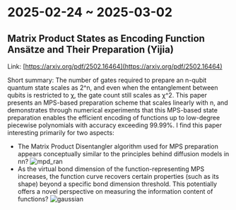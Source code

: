 # 2025-02-24 ~ 2025-03-02

## Matrix Product States as Encoding Function Ansätze and Their Preparation (Yijia)

Link: [https://arxiv.org/pdf/2502.16464](https://arxiv.org/pdf/2502.16464)

Short summary: The number of gates required to prepare an n-qubit quantum state scales as 2^n, and even when the entanglement between qubits is restricted to χ, the gate count still scales as χ^2. This paper presents an MPS-based preparation scheme that scales linearly with n, and demonstrates through numerical experiments that this MPS-based state preparation enables the efficient encoding of functions up to low-degree piecewise polynomials with accuracy exceeding 99.99%. I find this paper interesting primarily for two aspects:
- The Matrix Product Disentangler algorithm used for MPS preparation appears conceptually similar to the principles behind diffusion models in nn?
![mpd_ran](/notes/2025-02-17/mpd_ran.png)
- As the virtual bond dimension of the function-representing MPS increases, the function curve recovers certain properties (such as its shape) beyond a specific bond dimension threshold. This potentially offers a novel perspective on measuring the information content of functions?
![gaussian](/notes/2025-02-17/gaussian.png)